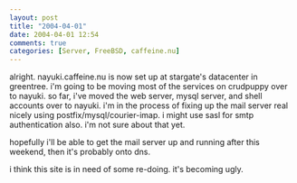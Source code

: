 ```yaml
---
layout: post
title: "2004-04-01"
date: 2004-04-01 12:54
comments: true
categories: [Server, FreeBSD, caffeine.nu]
---
```

alright.  nayuki.caffeine.nu is now set up at stargate's datacenter in greentree.  i'm going to be moving most of the services on crudpuppy over to nayuki.  so far, i've moved the web server, mysql server, and shell accounts over to nayuki.  i'm in the process of fixing up the mail server real nicely using postfix/mysql/courier-imap.  i might use sasl for smtp authentication also.  i'm not sure about that yet.

hopefully i'll be able to get the mail server up and running after this weekend, then it's probably onto dns.

i think this site is in need of some re-doing.  it's becoming ugly.
